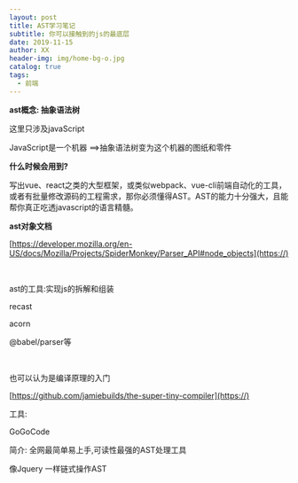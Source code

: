 ```yaml
---
layout: post
title: AST学习笔记
subtitle: 你可以接触到的js的最底层
date: 2019-11-15
author: XX
header-img: img/home-bg-o.jpg
catalog: true
tags:
  - 前端
---
```


**ast概念: 抽象语法树**

这里只涉及javaScript

JavaScript是一个机器 ==>抽象语法树变为这个机器的图纸和零件

**什么时候会用到?**

写出vue、react之类的大型框架，或类似webpack、vue-cli前端自动化的工具，或者有批量修改源码的工程需求，那你必须懂得AST。AST的能力十分强大，且能帮你真正吃透javascript的语言精髓。

**ast对象文档**

[https://developer.mozilla.org/en-US/docs/Mozilla/Projects/SpiderMonkey/Parser_API#node_objects](https://)

<br/>

ast的工具:实现js的拆解和组装

recast

acorn

@babel/parser等

<br/>

也可以认为是编译原理的入门

[https://github.com/jamiebuilds/the-super-tiny-compiler](https://)



工具:

GoGoCode

简介: 全网最简单易上手,可读性最强的AST处理工具

像Jquery 一样链式操作AST
